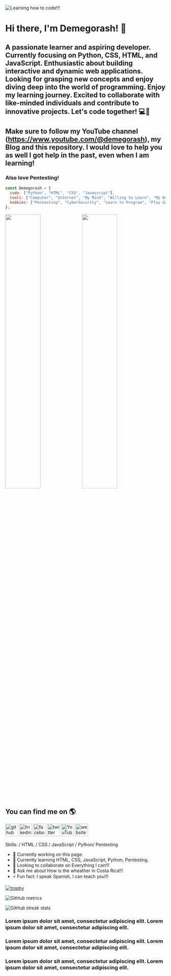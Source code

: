 ![Learning how to code!!!](https://github.com/Demegorash/Demegorash/assets/107815429/f4ef4489-7854-459d-9085-1cdc6fcee944)

# Hi there, I'm Demegorash! :wave:

## A passionate learner and aspiring developer. Currently focusing on Python, CSS, HTML, and JavaScript. Enthusiastic about building interactive and dynamic web applications. Looking for grasping new concepts and enjoy diving deep into the world of programming. Enjoy my learning journey.  Excited to collaborate with like-minded individuals and contribute to innovative projects. Let's code together! 💻🚀

## Make sure to follow my YouTube channel (https://www.youtube.com/@demegorash), my Blog and this repository.  I would love to help you as well I got help in the past, even when I am learning!

### Also love Pentesting!

```js
const Demegorash = {
  code: ["Python", "HTML", "CSS", "Javascript"],
  tools: ["Computer", "Internet", "My Mind", "Willing to Learn", "My Brain"],
  hobbies: ["Pentesting", "CyberSecurity", "Learn to Program", "Play Games", "Magic The Gathering", "Read and Learn a Lot"]
};
```

<img aling="left" width="47%" src="https://github-readme-stats.vercel.app/api?username=Demegorash&show_icons=true&theme=radical"/>

<img aling="left" width="47%" src="https://github-readme-stats.vercel.app/api/top-langs/?username=Demegorash&layout=compact"/>

## You can find me on :earth_americas:

[<img src='https://cdn.jsdelivr.net/npm/simple-icons@3.0.1/icons/github.svg' alt='github' height='40'>](https://github.com/Demegorash)  [<img src='https://cdn.jsdelivr.net/npm/simple-icons@3.0.1/icons/linkedin.svg' alt='linkedin' height='40'>](https://www.linkedin.com/in/demegorash/)  [<img src='https://cdn.jsdelivr.net/npm/simple-icons@3.0.1/icons/facebook.svg' alt='facebook' height='40'>](https://www.facebook.com/demegorash)  [<img src='https://cdn.jsdelivr.net/npm/simple-icons@3.0.1/icons/twitter.svg' alt='twitter' height='40'>](https://twitter.com/demegorash)  [<img src='https://cdn.jsdelivr.net/npm/simple-icons@3.0.1/icons/youtube.svg' alt='YouTube' height='40'>](https://www.youtube.com/@demegorash/featured) [<img src='https://cdn.jsdelivr.net/npm/simple-icons@3.0.1/icons/icloud.svg' alt='website' height='40'>](https://demegorash.blogspot.com)  


Skills: / HTML / CSS / JavaScript / Python/ Pentesting

- 🔭 Currently working on this page. 
- 🌱 Currently learning HTML, CSS, JavaScript, Python, Pentesting. 
- 👯 Looking to collaborate on Everything I can!!! 
- 💬 Ask me about How is the wheather in Costa Rica!!! 
- ⚡ Fun fact: I speak Spanish, I can teach you!!! 

[![trophy](https://github-profile-trophy.vercel.app/?username=Demegorash)](https://github.com/ryo-ma/github-profile-trophy)

![GitHub metrics](https://metrics.lecoq.io/Demegorash)  

![GitHub streak stats](https://streak-stats.demolab.com/?user=Demegorash)

### Lorem ipsum dolor sit amet, consectetur adipiscing elit. Lorem ipsum dolor sit amet, consectetur adipiscing elit.
### Lorem ipsum dolor sit amet, consectetur adipiscing elit. Lorem ipsum dolor sit amet, consectetur adipiscing elit.
### Lorem ipsum dolor sit amet, consectetur adipiscing elit. Lorem ipsum dolor sit amet, consectetur adipiscing elit.
